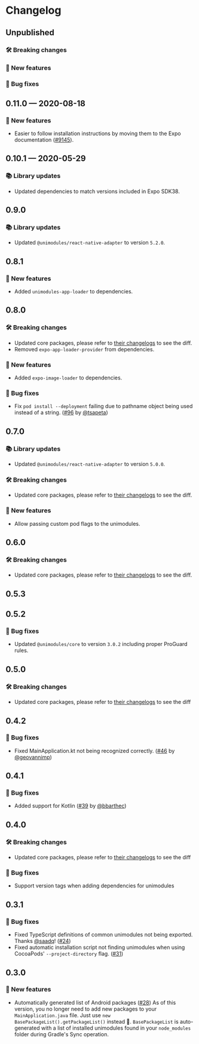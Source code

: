# Changelog

## Unpublished

### 🛠 Breaking changes

### 🎉 New features

### 🐛 Bug fixes

## 0.11.0 — 2020-08-18

### 🎉 New features

- Easier to follow installation instructions by moving them to the Expo documentation ([#9145](https://github.com/expo/expo/pull/9145)).

## 0.10.1 — 2020-05-29

### 📚 Library updates

- Updated dependencies to match versions included in Expo SDK38.

## 0.9.0

### 📚 Library updates

- Updated `@unimodules/react-native-adapter` to version `5.2.0`.

## 0.8.1

### 🎉 New features

- Added `unimodules-app-loader` to dependencies.

## 0.8.0

### 🛠 Breaking changes

- Updated core packages, please refer to [their changelogs](https://github.com/expo/expo/blob/master/CHANGELOG.md) to see the diff.
- Removed `expo-app-loader-provider` from dependencies.

### 🎉 New features

- Added `expo-image-loader` to dependencies.

### 🐛 Bug fixes

- Fix `pod install --deployment` failing due to pathname object being used instead of a string. ([#96](https://github.com/unimodules/react-native-unimodules/pull/96) by [@tsapeta](https://github.com/tsapeta))

## 0.7.0

### 📚 Library updates

- Updated `@unimodules/react-native-adapter` to version `5.0.0`.

### 🛠 Breaking changes

- Updated core packages, please refer to [their changelogs](https://github.com/expo/expo/blob/master/CHANGELOG.md) to see the diff.

### 🎉 New features

- Allow passing custom pod flags to the unimodules.

## 0.6.0

### 🛠 Breaking changes

- Updated core packages, please refer to [their changelogs](https://github.com/expo/expo/blob/master/CHANGELOG.md) to see the diff.

## 0.5.3

## 0.5.2

### 🐛 Bug fixes

- Updated `@unimodules/core` to version `3.0.2` including proper ProGuard rules.

## 0.5.0

### 🛠 Breaking changes

- Updated core packages, please refer to [their changelogs](https://github.com/expo/expo/blob/master/CHANGELOG.md) to see the diff

## 0.4.2

### 🐛 Bug fixes

- Fixed MainApplication.kt not being recognized correctly. ([#46](https://github.com/unimodules/react-native-unimodules/pull/46) by [@geovannimp](https://github.com/geovannimp))

## 0.4.1

### 🐛 Bug fixes

- Added support for Kotlin ([#39](https://github.com/unimodules/react-native-unimodules/pull/39) by [@bbarthec](https://github.com/bbarthec))

## 0.4.0

### 🛠 Breaking changes

- Updated core packages, please refer to [their changelogs](https://github.com/expo/expo/blob/master/CHANGELOG.md) to see the diff

### 🐛 Bug fixes

- Support version tags when adding dependencies for unimodules

## 0.3.1

### 🐛 Bug fixes

- Fixed TypeScript definitions of common unimodules not being exported. Thanks [@saadq](https://github.com/saadq)! ([#24](https://github.com/unimodules/react-native-unimodules/pull/24))
- Fixed automatic installation script not finding unimodules when using CocoaPods' `--project-directory` flag. ([#31](https://github.com/unimodules/react-native-unimodules/pull/31))

## 0.3.0

### 🎉 New features

- Automatically generated list of Android packages ([#28](https://github.com/unimodules/react-native-unimodules/pull/28))
As of this version, you no longer need to add new packages to your `MainApplication.java` file. Just use `new BasePackageList().getPackageList()` instead 🎉. `BasePackageList` is auto-generated with a list of installed unimodules found in your `node_modules` folder during Gradle's Sync operation.
